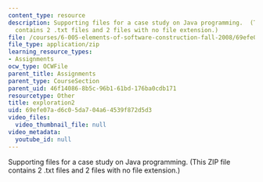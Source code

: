 ```yaml
---
content_type: resource
description: Supporting files for a case study on Java programming.  (This ZIP file
  contains 2 .txt files and 2 files with no file extension.)
file: /courses/6-005-elements-of-software-construction-fall-2008/69efe07ad6c05da704a64539f872d5d3_exploration2.zip
file_type: application/zip
learning_resource_types:
- Assignments
ocw_type: OCWFile
parent_title: Assignments
parent_type: CourseSection
parent_uid: 46f14086-8b5c-96b1-61bd-176ba0cdb171
resourcetype: Other
title: exploration2
uid: 69efe07a-d6c0-5da7-04a6-4539f872d5d3
video_files:
  video_thumbnail_file: null
video_metadata:
  youtube_id: null
---
```

Supporting files for a case study on Java programming.  (This ZIP file contains 2 .txt files and 2 files with no file extension.)

